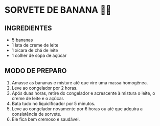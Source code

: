 # SORVETE DE BANANA :banana::ice_cream:



## INGREDIENTES

- 5 bananas
- 1 lata de creme de leite
- 1 xícara de chá de leite
- 1 colher de sopa de açúcar

## MODO DE PREPARO

1. Amasse as bananas e misture até que vire uma massa homogênea.
2. Leve ao congelador por 2 horas.
3. Após duas horas, retire do congelador e acrescente à mistura o leite, o creme de leite e o açúcar.
4. Bata tudo no liquidificador por 5 minutos.
5. Leve ao congelador novamente por 6 horas ou até que adquira a consistência de sorvete.
6. Ele fica bem cremoso e saudável.
